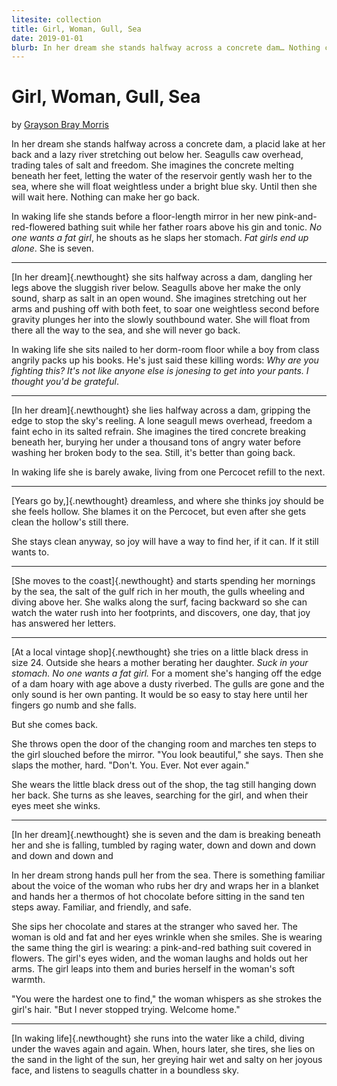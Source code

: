 ```yaml
---
litesite: collection
title: Girl, Woman, Gull, Sea
date: 2019-01-01
blurb: In her dream she stands halfway across a concrete dam… Nothing can make her go back.
---
```

# Girl, Woman, Gull, Sea

by <a href="DOMAIN_URL_PH">Grayson Bray Morris</a>

In her dream she stands halfway across a concrete dam, a placid lake at
her back and a lazy river stretching out below her. Seagulls caw
overhead, trading tales of salt and freedom. She imagines the concrete
melting beneath her feet, letting the water of the reservoir gently wash
her to the sea, where she will float weightless under a bright blue sky.
Until then she will wait here. Nothing can make her go back.

In waking life she stands before a floor-length mirror in her new
pink-and-red-flowered bathing suit while her father roars above his gin
and tonic. *No one wants a fat girl*, he shouts as he slaps her stomach.
*Fat girls end up alone*. She is seven.

------------------------------------------------------------------------

[In her dream]{.newthought} she sits halfway across a dam, dangling her
legs above the sluggish river below. Seagulls above her make the only
sound, sharp as salt in an open wound. She imagines stretching out her
arms and pushing off with both feet, to soar one weightless second
before gravity plunges her into the slowly southbound water. She will
float from there all the way to the sea, and she will never go back.

In waking life she sits nailed to her dorm-room floor while a boy from
class angrily packs up his books. He's just said these killing words:
*Why are you fighting this? It's not like anyone else is jonesing to get
into your pants. I thought you'd be grateful*.

------------------------------------------------------------------------

[In her dream]{.newthought} she lies halfway across a dam, gripping the
edge to stop the sky's reeling. A lone seagull mews overhead, freedom a
faint echo in its salted refrain. She imagines the tired concrete
breaking beneath her, burying her under a thousand tons of angry water
before washing her broken body to the sea. Still, it's better than going
back.

In waking life she is barely awake, living from one Percocet refill to
the next.

------------------------------------------------------------------------

[Years go by,]{.newthought} dreamless, and where she thinks joy should
be she feels hollow. She blames it on the Percocet, but even after she
gets clean the hollow's still there.

She stays clean anyway, so joy will have a way to find her, if it can.
If it still wants to.

------------------------------------------------------------------------

[She moves to the coast]{.newthought} and starts spending her mornings
by the sea, the salt of the gulf rich in her mouth, the gulls wheeling
and diving above her. She walks along the surf, facing backward so she
can watch the water rush into her footprints, and discovers, one day,
that joy has answered her letters.

------------------------------------------------------------------------

[At a local vintage shop]{.newthought} she tries on a little black dress
in size 24. Outside she hears a mother berating her daughter. *Suck in
your stomach. No one wants a fat girl.* For a moment she's hanging off
the edge of a dam hoary with age above a dusty riverbed. The gulls are
gone and the only sound is her own panting. It would be so easy to stay
here until her fingers go numb and she falls.

But she comes back.

She throws open the door of the changing room and marches ten steps to
the girl slouched before the mirror. "You look beautiful," she says.
Then she slaps the mother, hard. "Don't. You. Ever. Not ever again."

She wears the little black dress out of the shop, the tag still hanging
down her back. She turns as she leaves, searching for the girl, and when
their eyes meet she winks.

------------------------------------------------------------------------

[In her dream]{.newthought} she is seven and the dam is breaking beneath
her and she is falling, tumbled by raging water, down and down and down
and down and down and

In her dream strong hands pull her from the sea. There is something
familiar about the voice of the woman who rubs her dry and wraps her in
a blanket and hands her a thermos of hot chocolate before sitting in the
sand ten steps away. Familiar, and friendly, and safe.

She sips her chocolate and stares at the stranger who saved her. The
woman is old and fat and her eyes wrinkle when she smiles. She is
wearing the same thing the girl is wearing: a pink-and-red bathing suit
covered in flowers. The girl's eyes widen, and the woman laughs and
holds out her arms. The girl leaps into them and buries herself in the
woman's soft warmth.

"You were the hardest one to find," the woman whispers as she strokes
the girl's hair. "But I never stopped trying. Welcome home."

------------------------------------------------------------------------

[In waking life]{.newthought} she runs into the water like a child,
diving under the waves again and again. When, hours later, she tires,
she lies on the sand in the light of the sun, her greying hair wet and
salty on her joyous face, and listens to seagulls chatter in a boundless
sky.
